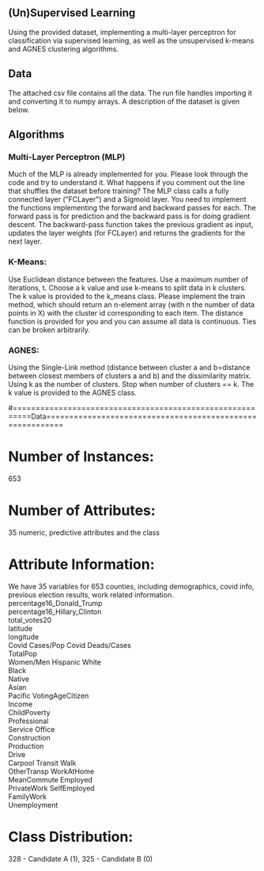 ## (Un)Supervised Learning

Using the provided dataset, implementing a multi-layer perceptron for classification via supervised learning, as well as the unsupervised k-means and AGNES clustering algorithms.

## Data

The attached csv file contains all the data. The run file handles importing it and converting it to numpy arrays. A description of the dataset is given below.

## Algorithms

### Multi-Layer Perceptron (MLP)

Much of the MLP is already implemented for you. Please look through the code and try to understand it. What happens if you comment out the line that shuffles the dataset before training? The MLP class calls a fully connected layer ("FCLayer") and a Sigmoid layer. You need to implement the functions implementing the forward and backward passes for each. The forward pass is for prediction and the backward pass is for doing gradient descent. The backward-pass function takes the previous gradient as input, updates the layer weights (for FCLayer) and returns the gradients for the next layer. 

### K-Means:

Use Euclidean distance between the features. Use a maximum number of iterations, t. Choose a k value and use k-means to split data in k clusters. The k value is provided to the k_means class. Please implement the train method, which should return an n-element array (with n the number of data points in X) with the cluster id corresponding to each item.
The distance function is provided for you and you can assume all data is continuous. Ties can be broken arbitrarily.

### AGNES:

Using the Single-Link method (distance between cluster a and b=distance between closest members of clusters a and b) and the dissimilarity matrix.
Using k as the number of clusters. Stop when number of clusters == k. The k value is provided to the AGNES class.

#==========================================================Data==========================================================
# Number of Instances:	
653
# Number of Attributes:
35 numeric, predictive attributes and the class

# Attribute Information:

We have 35 variables for 653 counties, including demographics, covid info, previous election 
results, work related information.
percentage16_Donald_Trump	
percentage16_Hillary_Clinton	
total_votes20	
latitude	
longitude	
Covid Cases/Pop	
Covid Deads/Cases	
TotalPop	
Women/Men
Hispanic
White	
Black	
Native	
Asian	
Pacific	
VotingAgeCitizen	
Income	
ChildPoverty	
Professional	
Service	
Office	
Construction	
Production	
Drive	
Carpool	
Transit	
Walk	
OtherTransp	
WorkAtHome	
MeanCommute	
Employed	
PrivateWork	
SelfEmployed	
FamilyWork	
Unemployment


# Class Distribution:
328 - Candidate A (1), 325 - Candidate B (0)

